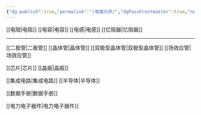 ```yaml
---
{"dg-publish":true,"permalink":"/电路元件/","dgPassFrontmatter":true,"noteIcon":"","created":"2024-05-21T15:20:28.531+08:00","updated":"2024-05-24T10:34:59.031+08:00"}
---
```



[[电阻\|电阻]]
[[电容\|电容]]
[[电感\|电感]]
[[忆阻器\|忆阻器]]
***
[[二极管\|二极管]]
[[晶体管\|晶体管]]
	[[双极型晶体管\|双极型晶体管]]
	[[场效应管\|场效应管]]

[[芯片\|芯片]]
[[晶振\|晶振]]



[[集成电路\|集成电路]]
[[半导体\|半导体]]

[[数据手册\|数据手册]]


[[电力电子器件\|电力电子器件]]




